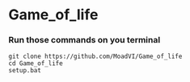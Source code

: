 # Game_of_life

### Run those commands on you terminal

```
git clone https://github.com/MoadVI/Game_of_life
cd Game_of_life
setup.bat
 
```
